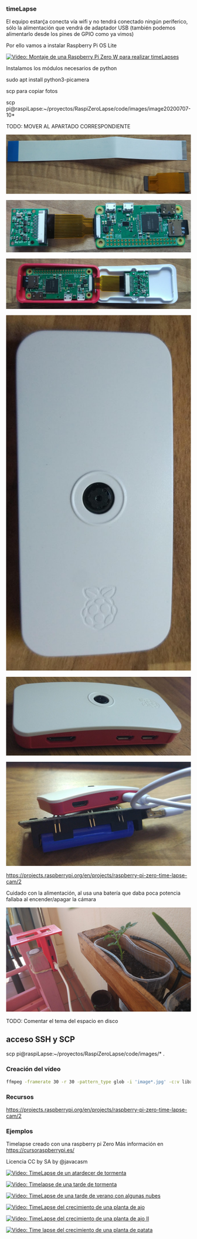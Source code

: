 ### timeLapse

El equipo estarḉa conecta vía wifi y no tendrá conectado ningún períferico, sólo la alimentación que vendrá de adaptador USB (también podemos alimentarlo desde los pines de GPIO como ya vimos)

Por ello vamos a instalar Raspberry Pi OS Lite

[![Vídeo: Montaje de una Raspberry Pi Zero W para realizar timeLapses](https://img.youtube.com/vi/rhzX1TbOddY/0.jpg)](https://www.youtube.com/watch?v=rhzX1TbOddY)


Instalamos los módulos necesarios de python

sudo apt install python3-picamera


scp para copiar fotos

scp pi@raspiLapse:~/proyectos/RaspiZeroLapse/code/images/image20200707-10*


TODO: MOVER AL APARTADO CORRESPONDIENTE

![CableCamaraZeroNormal.jpg](./images/CableCamaraZeroNormal.jpg)

![CamaraRaspiZerojpg](./images/CamaraRaspiZero.jpg)

![RaspiZeroCaja.jpg](./images/RaspiZeroCaja.jpg)

![RaspiZeroCajaCerrada.jpg](./images/RaspiZeroCajaCerrada.jpg)

![RaspiZeroCajaCerradaPuertos.jpg](./images/RaspiZeroCajaCerradaPuertos.jpg)

![RaspiZeroAlimantacion.jpg](./images/RaspiZeroAlimantacion.jpg)

https://projects.raspberrypi.org/en/projects/raspberry-pi-zero-time-lapse-cam/2


Cuidado con la alimentación, al usa una batería que daba poca potencia fallaba al encender/apagar la cámara

![Montaje timelapse](./images/TimeLapseSetup.jpg)





TODO: Comentar el tema del espacio en disco


## acceso SSH y SCP

scp pi@raspiLapse:~/proyectos/RaspiZeroLapse/code/images/* .


### Creación del vídeo

```sh
ffmpeg -framerate 30 -r 30 -pattern_type glob -i 'image*.jpg' -c:v libx264 ajo.mp4
```





### Recursos 

https://projects.raspberrypi.org/en/projects/raspberry-pi-zero-time-lapse-cam/2


### Ejemplos

Timelapse creado con una raspberry pi Zero
Más información en https://cursoraspberrypi.es/

Licencia CC by SA by @javacasm

[![Vídeo: TimeLapse de un atardecer de tormenta](https://img.youtube.com/vi/fERbhBKDMPw/0.jpg)](https://youtu.be/fERbhBKDMPw)

[![Vídeo: Timelapse de una tarde de tormenta](https://img.youtube.com/vi/RWBErTv-6BY/0.jpg)](https://youtu.be/RWBErTv-6BY)

[![Vídeo: TimeLapse de una tarde de verano con algunas nubes](https://img.youtube.com/vi/IkCq2M1CAfQ/0.jpg)](https://youtu.be/IkCq2M1CAfQ)

[![Vídeo: TimeLapse del crecimiento de una planta de ajo](https://img.youtube.com/vi/e1enNTsTPHM/0.jpg)](https://youtu.be/e1enNTsTPHM)
 
[![Vídeo: TimeLapse del crecimiento de una planta de ajo II](https://img.youtube.com/vi/L63nfxi4e6E/0.jpg)](https://youtu.be/L63nfxi4e6E)

[![Vídeo: Time lapse del crecimiento de una planta de patata](https://img.youtube.com/vi/uhzFmH66MGE/0.jpg)](https://youtu.be/uhzFmH66MGE)
